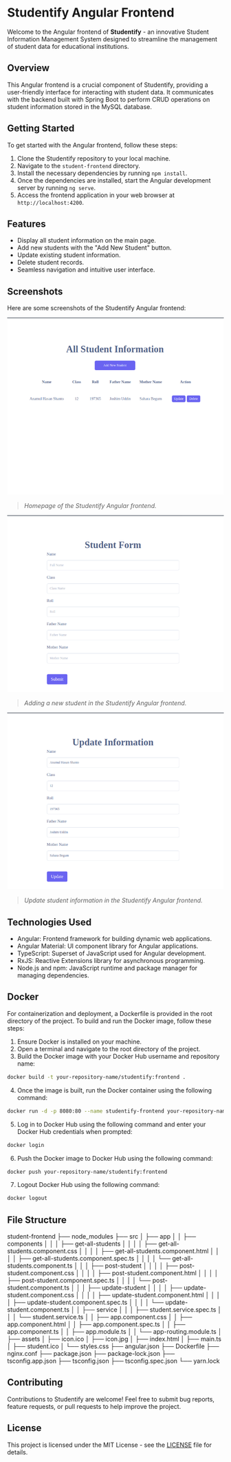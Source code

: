 # Studentify Angular Frontend

Welcome to the Angular frontend of **Studentify** - an innovative Student Information Management System designed to streamline the management of student data for educational institutions.

## Overview

This Angular frontend is a crucial component of Studentify, providing a user-friendly interface for interacting with student data. It communicates with the backend built with Spring Boot to perform CRUD operations on student information stored in the MySQL database.

## Getting Started

To get started with the Angular frontend, follow these steps:

1. Clone the Studentify repository to your local machine.
2. Navigate to the `student-frontend` directory.
3. Install the necessary dependencies by running `npm install`.
4. Once the dependencies are installed, start the Angular development server by running `ng serve`.
5. Access the frontend application in your web browser at `http://localhost:4200`.

## Features

- Display all student information on the main page.
- Add new students with the "Add New Student" button.
- Update existing student information.
- Delete student records.
- Seamless navigation and intuitive user interface.

## Screenshots

Here are some screenshots of the Studentify Angular frontend:

![Home Page](https://github.com/imrezaulkrm/Studentify/raw/main/images/home-page.png)

> *Homepage of the Studentify Angular frontend.*

![Student Form Page](https://github.com/imrezaulkrm/Studentify/raw/main/images/student-page.png)

> *Adding a new student in the Studentify Angular frontend.*

![Update Page](https://github.com/imrezaulkrm/Studentify/raw/main/images/update-page.png)
> *Update student information in the Studentify Angular frontend.*

## Technologies Used

- Angular: Frontend framework for building dynamic web applications.
- Angular Material: UI component library for Angular applications.
- TypeScript: Superset of JavaScript used for Angular development.
- RxJS: Reactive Extensions library for asynchronous programming.
- Node.js and npm: JavaScript runtime and package manager for managing dependencies.

## Docker

For containerization and deployment, a Dockerfile is provided in the root directory of the project. To build and run the Docker image, follow these steps:

1. Ensure Docker is installed on your machine.
2. Open a terminal and navigate to the root directory of the project.
3. Build the Docker image with your Docker Hub username and repository name:

```bash
docker build -t your-repository-name/studentify:frontend .
```
4. Once the image is built, run the Docker container using the following command:
```bash
docker run -d -p 8080:80 --name studentify-frontend your-repository-name/studentify:frontend
```

5. Log in to Docker Hub using the following command and enter your Docker Hub credentials when prompted:
```bash
docker login
```
6. Push the Docker image to Docker Hub using the following command:
```bash
docker push your-repository-name/studentify:frontend
```
7. Logout  Docker Hub using the following command:
```bash
docker logout
```


## File Structure
student-frontend 
├── node_modules 
├── src 
│ ├── app 
│ │ ├── components 
│ │ │ ├── get-all-students 
│ │ │ │ ├── get-all-students.component.css 
│ │ │ │ ├── get-all-students.component.html 
│ │ │ │ ├── get-all-students.component.spec.ts 
│ │ │ │ └── get-all-students.component.ts 
│ │ │ ├── post-student 
│ │ │ │ ├── post-student.component.css 
│ │ │ │ ├── post-student.component.html 
│ │ │ │ ├── post-student.component.spec.ts 
│ │ │ │ └── post-student.component.ts 
│ │ │ ├── update-student 
│ │ │ │ ├── update-student.component.css 
│ │ │ │ ├── update-student.component.html 
│ │ │ │ ├── update-student.component.spec.ts 
│ │ │ │ └── update-student.component.ts 
│ │ ├── service 
│ │ │ ├── student.service.spec.ts 
│ │ │ └── student.service.ts 
│ │ ├── app.component.css 
│ │ ├── app.component.html 
│ │ ├── app.component.spec.ts 
│ │ ├── app.component.ts 
│ │ ├── app.module.ts 
│ │ └── app-routing.module.ts 
│ ├── assets 
│ ├── icon.ico 
│ ├── icon.jpg 
│ ├── index.html 
│ ├── main.ts 
│ ├── student.ico 
│ └── styles.css 
├── angular.json 
├── Dockerfile 
├── nginx.conf 
├── package.json 
├── package-lock.json 
├── tsconfig.app.json 
├── tsconfig.json 
├── tsconfig.spec.json 
└── yarn.lock

## Contributing

Contributions to Studentify are welcome! Feel free to submit bug reports, feature requests, or pull requests to help improve the project.

## License

This project is licensed under the MIT License - see the [LICENSE](./LICENSE) file for details.
